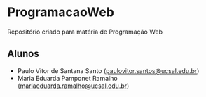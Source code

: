 # ProgramacaoWeb
Repositório criado para matéria de Programação Web

## Alunos
- Paulo Vitor de Santana Santo (paulovitor.santos@ucsal.edu.br)
- Maria Eduarda Pamponet Ramalho (mariaeduarda.ramalho@ucsal.edu.br)
